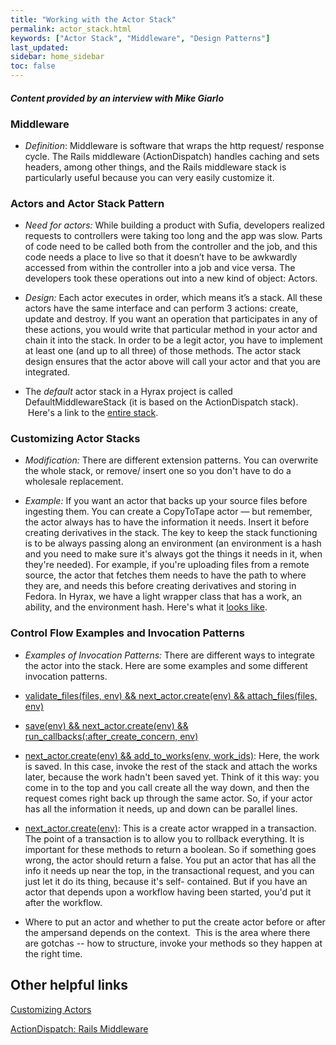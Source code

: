 ```yaml
---
title: "Working with the Actor Stack"
permalink: actor_stack.html
keywords: ["Actor Stack", "Middleware", "Design Patterns"]
last_updated:
sidebar: home_sidebar
toc: false
---
```


#### _Content provided by an interview with Mike Giarlo_

### Middleware

- _Definition_: Middleware is software that wraps the http request/ response cycle. The Rails middleware (ActionDispatch) handles caching and sets headers, among other things, and the Rails middleware stack is particularly useful because you can very easily customize it.

### Actors and Actor Stack Pattern

- *Need for actors:* While building a product with Sufia, developers realized requests to controllers were taking too long and the app was slow. Parts of code need to be called both from the controller and the job, and this code needs a place to live so that it doesn’t have to be awkwardly accessed from within the controller into a job and vice versa. The developers took these operations out into a new kind of object: Actors.

- _Design:_ Each actor executes in order, which means it’s a stack. All these actors have the same interface and can perform 3 actions: create, update and destroy. If you want an operation that participates in any of these actions, you would write that particular method in your actor and chain it into the stack. In order to be a legit actor, you have to implement at least one (and up to all three) of those methods. The actor stack design ensures that the actor above will call your actor and that you are integrated.

- The _default_ actor stack in a Hyrax project is called DefaultMiddlewareStack (it is based on the ActionDispatch stack).  Here's a link to the [entire stack](https://github.com/samvera/hyrax/blob/master/app/services/hyrax/default_middleware_stack.rb).

### Customizing Actor Stacks

- _Modification:_ There are different extension patterns. You can overwrite the whole
  stack, or remove/ insert one so you don't have to do a wholesale replacement.

- _Example:_ If you want an actor that backs up your source files before ingesting them.
  You can create a CopyToTape actor — but remember, the actor always has to
  have the information it needs. Insert it before creating derivatives in the stack.
  The key to keep the stack functioning is to be always passing along an
  environment (an environment is a hash and you need to make sure it's always got
  the things it needs in it, when they're needed). For example, if you're uploading
  files from a remote source, the actor that fetches them needs to have the path to
  where they are, and needs this before creating derivatives and storing in Fedora.
  In Hyrax, we have a light wrapper class that has a work, an ability, and the
  environment hash. Here's what it [looks like](https://github.com/samvera/hyrax/blob/master/app/actors/hyrax/actors/environment.rb).

### Control Flow Examples and Invocation Patterns

- _Examples of Invocation Patterns:_ There are different ways to integrate the actor into
  the stack. Here are some examples and some different invocation patterns.
- [validate_files(files, env) && next_actor.create(env) && attach_files(files, env)](https://github.com/samvera/hyrax/blob/master/app/actors/hyrax/actors/create_with_files_actor.rb#L10)
- [save(env) && next_actor.create(env) && run_callbacks(:after_create_concern, env)](https://github.com/samvera/hyrax/blob/master/app/actors/hyrax/actors/base_actor.rb#L21)
- [next_actor.create(env) && add_to_works(env, work_ids)](https://github.com/samvera/hyrax/blob/master/app/actors/hyrax/actors/add_to_work_actor.rb#L8): Here, the work is saved. In this case, invoke the rest of the stack and attach
  the works later, because the work hadn't been saved yet. Think of it this way: you
  come in to the top and you call create all the way down, and then the request
  comes right back up through the same actor. So, if your actor has all the
  information it needs, up and down can be parallel lines.

- [ next_actor.create(env)](https://github.com/samvera/hyrax/blob/master/app/actors/hyrax/actors/transactional_request.rb#L11): This is a create actor wrapped in a transaction. The point
  of a transaction is to allow you to rollback everything. It is important for these
  methods to return a boolean. So if something goes wrong, the actor should return
  a false. You put an actor that has all the info it needs up near the top, in the
  transactional request, and you can just let it do its thing, because it's self-
  contained. But if you have an actor that depends upon a workflow having been
  started, you'd put it after the workflow.

* Where to put an actor and whether to put the create actor before or after the ampersand depends on the context.  This is the area where there are gotchas -- how to structure, invoke your methods so they happen at the right time.

## Other helpful links

[Customizing Actors](https://github.com/samvera/hyrax/wiki/Customizing-Actors)

[ActionDispatch: Rails Middleware](http://guides.rubyonrails.org/rails_on_rack.html#configuring-middleware-stack)

